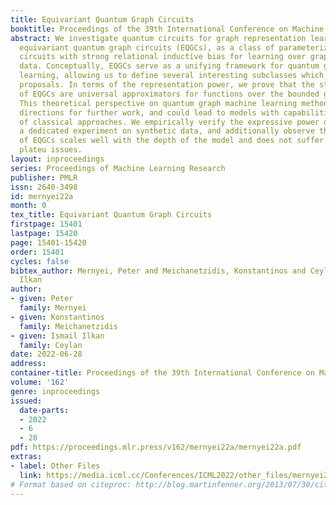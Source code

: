 ```yaml
---
title: Equivariant Quantum Graph Circuits
booktitle: Proceedings of the 39th International Conference on Machine Learning
abstract: We investigate quantum circuits for graph representation learning, and propose
  equivariant quantum graph circuits (EQGCs), as a class of parameterized quantum
  circuits with strong relational inductive bias for learning over graph-structured
  data. Conceptually, EQGCs serve as a unifying framework for quantum graph representation
  learning, allowing us to define several interesting subclasses which subsume existing
  proposals. In terms of the representation power, we prove that the studied subclasses
  of EQGCs are universal approximators for functions over the bounded graph domain.
  This theoretical perspective on quantum graph machine learning methods opens many
  directions for further work, and could lead to models with capabilities beyond those
  of classical approaches. We empirically verify the expressive power of EQGCs through
  a dedicated experiment on synthetic data, and additionally observe that the performance
  of EQGCs scales well with the depth of the model and does not suffer from barren
  plateu issues.
layout: inproceedings
series: Proceedings of Machine Learning Research
publisher: PMLR
issn: 2640-3498
id: mernyei22a
month: 0
tex_title: Equivariant Quantum Graph Circuits
firstpage: 15401
lastpage: 15420
page: 15401-15420
order: 15401
cycles: false
bibtex_author: Mernyei, Peter and Meichanetzidis, Konstantinos and Ceylan, Ismail
  Ilkan
author:
- given: Peter
  family: Mernyei
- given: Konstantinos
  family: Meichanetzidis
- given: Ismail Ilkan
  family: Ceylan
date: 2022-06-28
address:
container-title: Proceedings of the 39th International Conference on Machine Learning
volume: '162'
genre: inproceedings
issued:
  date-parts:
  - 2022
  - 6
  - 28
pdf: https://proceedings.mlr.press/v162/mernyei22a/mernyei22a.pdf
extras:
- label: Other Files
  link: https://media.icml.cc/Conferences/ICML2022/other_files/mernyei22a-supp.zip
# Format based on citeproc: http://blog.martinfenner.org/2013/07/30/citeproc-yaml-for-bibliographies/
---
```

